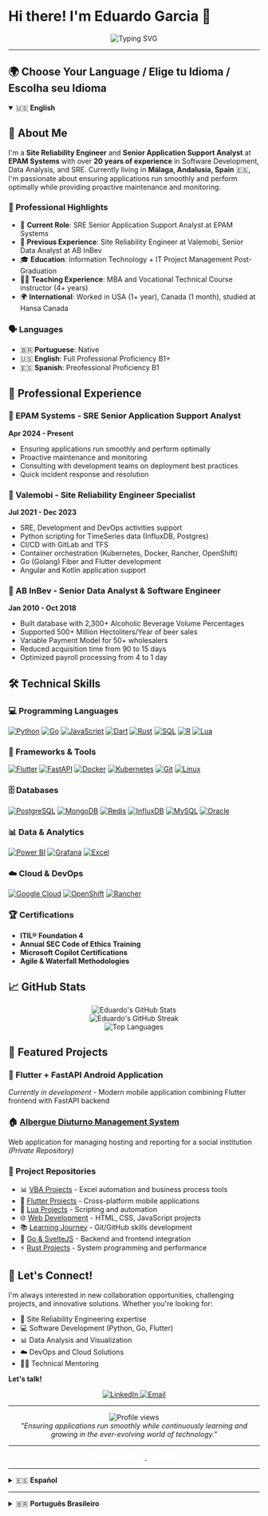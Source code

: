 # Hi there! I'm Eduardo Garcia 👋

<div align="center">
  <img src="https://readme-typing-svg.herokuapp.com/?lines=Site+Reliability+Engineer;Software+Developer;Data+Analyst;20%2B+Years+Experience&font=Fira%20Code&center=true&width=380&height=50&duration=4000&pause=1000" alt="Typing SVG" />
</div>

---

## 🌍 Choose Your Language / Elige tu Idioma / Escolha seu Idioma

<details open>
<summary>🇺🇸 <strong>English</strong></summary>

## 🚀 About Me

I'm a **Site Reliability Engineer** and **Senior Application Support Analyst** at **EPAM Systems** with over **20 years of experience** in Software Development, Data Analysis, and SRE. Currently living in **Málaga, Andalusia, Spain** 🇪🇸, I'm passionate about ensuring applications run smoothly and perform optimally while providing proactive maintenance and monitoring.

### 🌟 Professional Highlights
- 🔧 **Current Role**: SRE Senior Application Support Analyst at EPAM Systems
- 🏢 **Previous Experience**: Site Reliability Engineer at Valemobi, Senior Data Analyst at AB InBev
- 🎓 **Education**: Information Technology + IT Project Management Post-Graduation
- 👨‍🏫 **Teaching Experience**: MBA and Vocational Technical Course instructor (4+ years)
- 🌍 **International**: Worked in USA (1+ year), Canada (1 month), studied at Hansa Canada

### 🗣️ Languages
- 🇧🇷 **Portuguese**: Native
- 🇺🇸 **English**: Full Professional Proficiency B1+
- 🇪🇸 **Spanish**: Preofessional Proficiency B1

## 💼 Professional Experience

### 🏢 EPAM Systems - SRE Senior Application Support Analyst
**Apr 2024 - Present**
- Ensuring applications run smoothly and perform optimally
- Proactive maintenance and monitoring
- Consulting with development teams on deployment best practices
- Quick incident response and resolution

### 🏢 Valemobi - Site Reliability Engineer Specialist
**Jul 2021 - Dec 2023**
- SRE, Development and DevOps activities support
- Python scripting for TimeSeries data (InfluxDB, Postgres)
- CI/CD with GitLab and TFS
- Container orchestration (Kubernetes, Docker, Rancher, OpenShift)
- Go (Golang) Fiber and Flutter development
- Angular and Kotlin application support

### 🏢 AB InBev - Senior Data Analyst & Software Engineer
**Jan 2010 - Oct 2018**
- Built database with 2,300+ Alcoholic Beverage Volume Percentages
- Supported 500+ Million Hectoliters/Year of beer sales
- Variable Payment Model for 50+ wholesalers
- Reduced acquisition time from 90 to 15 days
- Optimized payroll processing from 4 to 1 day

## 🛠️ Technical Skills

### 💻 Programming Languages
<a href="https://www.python.org/" target="_blank"><img src="https://img.shields.io/badge/Python-3776AB?style=for-the-badge&logo=python&logoColor=white" alt="Python"/></a>
<a href="https://golang.org/" target="_blank"><img src="https://img.shields.io/badge/Go-00ADD8?style=for-the-badge&logo=go&logoColor=white" alt="Go"/></a>
<a href="https://developer.mozilla.org/en-US/docs/Web/JavaScript" target="_blank"><img src="https://img.shields.io/badge/JavaScript-F7DF1E?style=for-the-badge&logo=javascript&logoColor=black" alt="JavaScript"/></a>
<a href="https://dart.dev/" target="_blank"><img src="https://img.shields.io/badge/Dart-0175C2?style=for-the-badge&logo=dart&logoColor=white" alt="Dart"/></a>
<a href="https://www.rust-lang.org/" target="_blank"><img src="https://img.shields.io/badge/Rust-000000?style=for-the-badge&logo=rust&logoColor=white" alt="Rust"/></a>
<a href="https://www.w3schools.com/sql/" target="_blank"><img src="https://img.shields.io/badge/SQL-4479A1?style=for-the-badge&logo=mysql&logoColor=white" alt="SQL"/></a>
<a href="https://www.r-project.org/" target="_blank"><img src="https://img.shields.io/badge/R-276DC3?style=for-the-badge&logo=r&logoColor=white" alt="R"/></a>
<a href="https://www.lua.org/" target="_blank"><img src="https://img.shields.io/badge/Lua-2C2D72?style=for-the-badge&logo=lua&logoColor=white" alt="Lua"/></a>

### 🚀 Frameworks & Tools
<a href="https://flutter.dev/" target="_blank"><img src="https://img.shields.io/badge/Flutter-02569B?style=for-the-badge&logo=flutter&logoColor=white" alt="Flutter"/></a>
<a href="https://fastapi.tiangolo.com/" target="_blank"><img src="https://img.shields.io/badge/FastAPI-009688?style=for-the-badge&logo=fastapi&logoColor=white" alt="FastAPI"/></a>
<a href="https://www.docker.com/" target="_blank"><img src="https://img.shields.io/badge/Docker-2496ED?style=for-the-badge&logo=docker&logoColor=white" alt="Docker"/></a>
<a href="https://kubernetes.io/" target="_blank"><img src="https://img.shields.io/badge/Kubernetes-326CE5?style=for-the-badge&logo=kubernetes&logoColor=white" alt="Kubernetes"/></a>
<a href="https://git-scm.com/" target="_blank"><img src="https://img.shields.io/badge/Git-F05032?style=for-the-badge&logo=git&logoColor=white" alt="Git"/></a>
<a href="https://www.linux.org/" target="_blank"><img src="https://img.shields.io/badge/Linux-FCC624?style=for-the-badge&logo=linux&logoColor=black" alt="Linux"/></a>

### 🗄️ Databases
<a href="https://www.postgresql.org/" target="_blank"><img src="https://img.shields.io/badge/PostgreSQL-316192?style=for-the-badge&logo=postgresql&logoColor=white" alt="PostgreSQL"/></a>
<a href="https://www.mongodb.com/" target="_blank"><img src="https://img.shields.io/badge/MongoDB-4EA94B?style=for-the-badge&logo=mongodb&logoColor=white" alt="MongoDB"/></a>
<a href="https://redis.io/" target="_blank"><img src="https://img.shields.io/badge/Redis-DC382D?style=for-the-badge&logo=redis&logoColor=white" alt="Redis"/></a>
<a href="https://www.influxdata.com/" target="_blank"><img src="https://img.shields.io/badge/InfluxDB-22ADF6?style=for-the-badge&logo=influxdb&logoColor=white" alt="InfluxDB"/></a>
<a href="https://www.mysql.com/" target="_blank"><img src="https://img.shields.io/badge/MySQL-4479A1?style=for-the-badge&logo=mysql&logoColor=white" alt="MySQL"/></a>
<a href="https://www.oracle.com/database/" target="_blank"><img src="https://img.shields.io/badge/Oracle-F80000?style=for-the-badge&logo=oracle&logoColor=white" alt="Oracle"/></a>

### 📊 Data & Analytics
<a href="https://powerbi.microsoft.com/" target="_blank"><img src="https://img.shields.io/badge/Power_BI-F2C811?style=for-the-badge&logo=powerbi&logoColor=black" alt="Power BI"/></a>
<a href="https://grafana.com/" target="_blank"><img src="https://img.shields.io/badge/Grafana-F46800?style=for-the-badge&logo=grafana&logoColor=white" alt="Grafana"/></a>
<a href="https://www.microsoft.com/en-us/microsoft-365/excel" target="_blank"><img src="https://img.shields.io/badge/Microsoft_Excel-217346?style=for-the-badge&logo=microsoft-excel&logoColor=white" alt="Excel"/></a>

### ☁️ Cloud & DevOps
<a href="https://cloud.google.com/" target="_blank"><img src="https://img.shields.io/badge/Google_Cloud-4285F4?style=for-the-badge&logo=google-cloud&logoColor=white" alt="Google Cloud"/></a>
<a href="https://www.redhat.com/en/technologies/cloud-computing/openshift" target="_blank"><img src="https://img.shields.io/badge/Red_Hat_OpenShift-EE0000?style=for-the-badge&logo=red-hat-open-shift&logoColor=white" alt="OpenShift"/></a>
<a href="https://rancher.com/" target="_blank"><img src="https://img.shields.io/badge/Rancher-0075A8?style=for-the-badge&logo=rancher&logoColor=white" alt="Rancher"/></a>

### 🏆 Certifications
- **ITIL® Foundation 4**
- **Annual SEC Code of Ethics Training**
- **Microsoft Copilot Certifications**
- **Agile & Waterfall Methodologies**

## 📈 GitHub Stats

<div align="center">
  <img src="https://github-readme-stats.vercel.app/api?username=edupgarcia&show_icons=true&theme=radical" alt="Eduardo's GitHub Stats" />
</div>

<div align="center">
  <img src="https://github-readme-streak-stats.herokuapp.com/?user=edupgarcia&theme=radical" alt="Eduardo's GitHub Streak" />
</div>

<div align="center">
  <img src="https://github-readme-stats.vercel.app/api/top-langs/?username=edupgarcia&layout=compact&theme=radical" alt="Top Languages" />
</div>

## 🚀 Featured Projects

### 📱 Flutter + FastAPI Android Application
*Currently in development* - Modern mobile application combining Flutter frontend with FastAPI backend

### 🏠 <a href="https://maps.app.goo.gl/syEnxkfRUXjoDNK38" target="_blank">Albergue Diuturno Management System</a>
Web application for managing hosting and reporting for a social institution *(Private Repository)*

### 💼 Project Repositories
- 📊 <a href="https://github.com/edupgarcia/vba-projects" target="_blank">VBA Projects</a> - Excel automation and business process tools
- 📱 <a href="https://github.com/edupgarcia/flutter-projects" target="_blank">Flutter Projects</a> - Cross-platform mobile applications
- 🌙 <a href="https://github.com/edupgarcia/lua-projects" target="_blank">Lua Projects</a> - Scripting and automation
- 🌐 <a href="https://github.com/edupgarcia/rocketseat" target="_blank">Web Development</a> - HTML, CSS, JavaScript projects
- 📚 <a href="https://github.com/edupgarcia/stack-skills" target="_blank">Learning Journey</a> - Git/GitHub skills development
- 🚀 <a href="https://github.com/edupgarcia/svelte-3" target="_blank">Go & SvelteJS</a> - Backend and frontend integration
- ⚡ <a href="https://github.com/edupgarcia/rust-projects" target="_blank">Rust Projects</a> - System programming and performance

## 🤝 Let's Connect!

I'm always interested in new collaboration opportunities, challenging projects, and innovative solutions. Whether you're looking for:
- 🔧 Site Reliability Engineering expertise
- 💻 Software Development (Python, Go, Flutter)
- 📊 Data Analysis and Visualization
- ☁️ DevOps and Cloud Solutions
- 👨‍🏫 Technical Mentoring

**Let's talk!**

<div align="center">

<a href="https://linkedin.com/in/eduardopereiragarcia" target="_blank">
  <img src="https://img.shields.io/badge/LinkedIn-0077B5?style=for-the-badge&logo=linkedin&logoColor=white" alt="LinkedIn" />
</a>
<a href="mailto:edupgarcia.ti@gmail.com">
  <img src="https://img.shields.io/badge/Email-D14836?style=for-the-badge&logo=gmail&logoColor=white" alt="Email" />
</a>

</div>

---

<div align="center">
  <img src="https://komarev.com/ghpvc/?username=edupgarcia&color=blueviolet&style=flat-square&label=Profile+Views" alt="Profile views" />
</div>

<div align="center">
  <i>"Ensuring applications run smoothly while continuously learning and growing in the ever-evolving world of technology."</i>
</div>

---

<div align="center">
  <em style="color: rgb(255, 255, 255);">Reviewed with</em> &nbsp;&nbsp;<a href="https://www.warp.dev/" target="_blank">
    <svg width="60" height="14" viewBox="0 0 79 18" xmlns="http://www.w3.org/2000/svg">
      <g>
        <path d="M 10.651 0 L 18.482 0 C 19.749 0 20.777 1.059 20.777 2.365 L 20.777 11.545 C 20.777 12.851 19.749 13.91 18.482 13.91 L 7.276 13.91 Z" fill="rgb(255, 255, 255)"></path>
        <path d="M 8.583 2.663 L 2.276 2.663 C 1.019 2.663 0 3.721 0 5.027 L 0 14.208 C 0 15.514 1.019 16.573 2.275 16.573 L 10.039 16.573 L 10.35 15.279 L 5.548 15.279 Z M 30.145 13.932 L 26.693 2.666 L 28.643 2.666 L 31.086 11.272 L 33.732 2.666 L 35.57 2.666 L 38.215 11.272 L 40.636 2.666 L 42.631 2.666 L 39.156 13.932 L 37.296 13.932 L 34.651 5.371 L 32.005 13.932 Z M 51.231 6.601 C 51.231 5.058 50.132 4.075 48.473 4.075 C 46.927 4.075 45.828 4.991 45.671 6.511 L 43.901 6.176 C 44.237 3.941 46.097 2.488 48.473 2.488 C 51.208 2.488 53.114 4.097 53.114 6.712 L 53.114 13.932 L 51.231 13.932 L 51.231 12.01 C 50.581 13.306 49.101 14.111 47.465 14.111 C 45.201 14.111 43.654 12.725 43.654 10.78 C 43.654 8.612 45.425 7.427 49.034 7.07 L 51.231 6.824 Z M 45.559 10.758 C 45.559 11.808 46.456 12.546 47.756 12.546 C 49.953 12.546 51.231 11.093 51.231 8.836 L 51.231 8.299 L 49.034 8.545 C 46.747 8.791 45.559 9.573 45.559 10.758 Z M 65.94 6.489 L 64.035 6.846 C 63.945 5.17 62.892 4.209 61.188 4.209 C 59.103 4.209 57.758 6.086 57.758 9.104 L 57.758 13.932 L 55.853 13.932 L 55.853 2.666 L 57.758 2.666 L 57.758 4.88 C 58.588 3.27 59.977 2.488 61.636 2.488 C 64.147 2.488 65.851 4.053 65.94 6.489 Z M 67.971 18 L 67.971 2.666 L 69.877 2.666 L 69.877 4.298 C 70.482 3.27 71.961 2.488 73.598 2.488 C 77.072 2.488 79 4.991 79 8.299 C 79 11.607 77.028 14.11 73.553 14.11 C 72.118 14.11 70.639 13.395 69.877 12.367 L 69.877 18 L 67.971 18 Z M 73.374 12.412 C 75.615 12.412 77.072 10.78 77.072 8.299 C 77.072 5.818 75.615 4.186 73.374 4.186 C 71.177 4.186 69.72 5.818 69.72 8.299 C 69.72 10.78 71.177 12.412 73.374 12.412 Z" fill="rgb(255, 255, 255)"></path>
      </g>
    </svg>
  </a>
</div>

</details>

---

<details>
<summary>🇪🇸 <strong>Español</strong></summary>

## 🚀 Sobre Mí

Soy **Ingeniero de Confiabilidad de Sitios** y **Analista Senior de Soporte de Aplicaciones** en **EPAM Systems** con más de **20 años de experiencia** en Desarrollo de Software, Análisis de Datos y SRE. Actualmente vivo en **Málaga, Andalucía, España** 🇪🇸, y me apasiona garantizar que las aplicaciones funcionen sin problemas y rindan de manera óptima mientras proporciono mantenimiento y monitoreo proactivo.

### 🌟 Aspectos Profesionales Destacados
- 🔧 **Cargo Actual**: Analista Senior SRE de Soporte de Aplicaciones en EPAM Systems
- 🏢 **Experiencia Previa**: Ingeniero de Confiabilidad de Sitios en Valemobi, Analista Senior de Datos en AB InBev
- 🎓 **Educación**: Tecnología de la Información + Posgrado en Gestión de Proyectos TI
- 👨‍🏫 **Experiencia Docente**: Instructor de MBA y cursos técnicos vocacionales (4+ años)
- 🌍 **Internacional**: Trabajé en EE.UU. (1+ año), Canadá (1 mes), estudié en Hansa Canada

### 🗣️ Idiomas
- 🇧🇷 **Portugués**: Nativo
- 🇺🇸 **Inglés**: Competencia Profesional Completa B1+
- 🇪🇸 **Español**: Competencia Profesional B1

## 💼 Experiencia Profesional

### 🏢 EPAM Systems - Analista Senior SRE de Soporte de Aplicaciones
**Abr 2024 - Presente**
- Garantizar que las aplicaciones funcionen sin problemas y rindan de manera óptima
- Mantenimiento proactivo y monitoreo
- Asesoramiento a equipos de desarrollo sobre mejores prácticas de implementación
- Respuesta rápida a incidentes y resolución

### 🏢 Valemobi - Especialista en Ingeniería de Confiabilidad de Sitios
**Jul 2021 - Dic 2023**
- Soporte de actividades SRE, Desarrollo y DevOps
- Scripting en Python para datos de TimeSeries (InfluxDB, Postgres)
- CI/CD con GitLab y TFS
- Orquestación de contenedores (Kubernetes, Docker, Rancher, OpenShift)
- Desarrollo con Go (Golang) Fiber y Flutter
- Soporte de aplicaciones Angular y Kotlin

### 🏢 AB InBev - Analista Senior de Datos e Ingeniero de Software
**Ene 2010 - Oct 2018**
- Construcción de base de datos con 2,300+ Porcentajes de Volumen de Bebidas Alcohólicas
- Soporte de 500+ Millones de Hectolitros/Año de ventas de cerveza
- Modelo de Pago Variable para 50+ mayoristas
- Reducción del tiempo de adquisición de 90 a 15 días
- Optimización del procesamiento de nómina de 4 a 1 día

## 🛠️ Habilidades Técnicas

### 💻 Lenguajes de Programación
<a href="https://www.python.org/" target="_blank"><img src="https://img.shields.io/badge/Python-3776AB?style=for-the-badge&logo=python&logoColor=white" alt="Python"/></a>
<a href="https://golang.org/" target="_blank"><img src="https://img.shields.io/badge/Go-00ADD8?style=for-the-badge&logo=go&logoColor=white" alt="Go"/></a>
<a href="https://developer.mozilla.org/en-US/docs/Web/JavaScript" target="_blank"><img src="https://img.shields.io/badge/JavaScript-F7DF1E?style=for-the-badge&logo=javascript&logoColor=black" alt="JavaScript"/></a>
<a href="https://dart.dev/" target="_blank"><img src="https://img.shields.io/badge/Dart-0175C2?style=for-the-badge&logo=dart&logoColor=white" alt="Dart"/></a>
<a href="https://www.rust-lang.org/" target="_blank"><img src="https://img.shields.io/badge/Rust-000000?style=for-the-badge&logo=rust&logoColor=white" alt="Rust"/></a>
<a href="https://www.w3schools.com/sql/" target="_blank"><img src="https://img.shields.io/badge/SQL-4479A1?style=for-the-badge&logo=mysql&logoColor=white" alt="SQL"/></a>
<a href="https://www.r-project.org/" target="_blank"><img src="https://img.shields.io/badge/R-276DC3?style=for-the-badge&logo=r&logoColor=white" alt="R"/></a>
<a href="https://www.lua.org/" target="_blank"><img src="https://img.shields.io/badge/Lua-2C2D72?style=for-the-badge&logo=lua&logoColor=white" alt="Lua"/></a>

### 🚀 Frameworks y Herramientas
<a href="https://flutter.dev/" target="_blank"><img src="https://img.shields.io/badge/Flutter-02569B?style=for-the-badge&logo=flutter&logoColor=white" alt="Flutter"/></a>
<a href="https://fastapi.tiangolo.com/" target="_blank"><img src="https://img.shields.io/badge/FastAPI-009688?style=for-the-badge&logo=fastapi&logoColor=white" alt="FastAPI"/></a>
<a href="https://www.docker.com/" target="_blank"><img src="https://img.shields.io/badge/Docker-2496ED?style=for-the-badge&logo=docker&logoColor=white" alt="Docker"/></a>
<a href="https://kubernetes.io/" target="_blank"><img src="https://img.shields.io/badge/Kubernetes-326CE5?style=for-the-badge&logo=kubernetes&logoColor=white" alt="Kubernetes"/></a>
<a href="https://git-scm.com/" target="_blank"><img src="https://img.shields.io/badge/Git-F05032?style=for-the-badge&logo=git&logoColor=white" alt="Git"/></a>
<a href="https://www.linux.org/" target="_blank"><img src="https://img.shields.io/badge/Linux-FCC624?style=for-the-badge&logo=linux&logoColor=black" alt="Linux"/></a>

### 🗄️ Bases de Datos
<a href="https://www.postgresql.org/" target="_blank"><img src="https://img.shields.io/badge/PostgreSQL-316192?style=for-the-badge&logo=postgresql&logoColor=white" alt="PostgreSQL"/></a>
<a href="https://www.mongodb.com/" target="_blank"><img src="https://img.shields.io/badge/MongoDB-4EA94B?style=for-the-badge&logo=mongodb&logoColor=white" alt="MongoDB"/></a>
<a href="https://redis.io/" target="_blank"><img src="https://img.shields.io/badge/Redis-DC382D?style=for-the-badge&logo=redis&logoColor=white" alt="Redis"/></a>
<a href="https://www.influxdata.com/" target="_blank"><img src="https://img.shields.io/badge/InfluxDB-22ADF6?style=for-the-badge&logo=influxdb&logoColor=white" alt="InfluxDB"/></a>
<a href="https://www.mysql.com/" target="_blank"><img src="https://img.shields.io/badge/MySQL-4479A1?style=for-the-badge&logo=mysql&logoColor=white" alt="MySQL"/></a>
<a href="https://www.oracle.com/database/" target="_blank"><img src="https://img.shields.io/badge/Oracle-F80000?style=for-the-badge&logo=oracle&logoColor=white" alt="Oracle"/></a>

### 📊 Datos y Análisis
<a href="https://powerbi.microsoft.com/" target="_blank"><img src="https://img.shields.io/badge/Power_BI-F2C811?style=for-the-badge&logo=powerbi&logoColor=black" alt="Power BI"/></a>
<a href="https://grafana.com/" target="_blank"><img src="https://img.shields.io/badge/Grafana-F46800?style=for-the-badge&logo=grafana&logoColor=white" alt="Grafana"/></a>
<a href="https://www.microsoft.com/en-us/microsoft-365/excel" target="_blank"><img src="https://img.shields.io/badge/Microsoft_Excel-217346?style=for-the-badge&logo=microsoft-excel&logoColor=white" alt="Excel"/></a>

### ☁️ Nube y DevOps
<a href="https://cloud.google.com/" target="_blank"><img src="https://img.shields.io/badge/Google_Cloud-4285F4?style=for-the-badge&logo=google-cloud&logoColor=white" alt="Google Cloud"/></a>
<a href="https://www.redhat.com/en/technologies/cloud-computing/openshift" target="_blank"><img src="https://img.shields.io/badge/Red_Hat_OpenShift-EE0000?style=for-the-badge&logo=red-hat-open-shift&logoColor=white" alt="OpenShift"/></a>
<a href="https://rancher.com/" target="_blank"><img src="https://img.shields.io/badge/Rancher-0075A8?style=for-the-badge&logo=rancher&logoColor=white" alt="Rancher"/></a>

### 🏆 Certificaciones
- **ITIL® Foundation 4**
- **Entrenamiento Anual de Código de Ética SEC**
- **Certificaciones de Microsoft Copilot**
- **Metodologías Ágiles y en Cascada**

## 📈 Estadísticas de GitHub

<div align="center">
  <img src="https://github-readme-stats.vercel.app/api?username=edupgarcia&show_icons=true&theme=radical" alt="Estadísticas de GitHub de Eduardo" />
</div>

<div align="center">
  <img src="https://github-readme-streak-stats.herokuapp.com/?user=edupgarcia&theme=radical" alt="Racha de GitHub de Eduardo" />
</div>

<div align="center">
  <img src="https://github-readme-stats.vercel.app/api/top-langs/?username=edupgarcia&layout=compact&theme=radical" alt="Lenguajes Más Usados" />
</div>

## 🚀 Proyectos Destacados

### 📱 Aplicación Android Flutter + FastAPI
*Actualmente en desarrollo* - Aplicación móvil moderna que combina frontend Flutter con backend FastAPI

### 🏠 <a href="https://maps.app.goo.gl/syEnxkfRUXjoDNK38" target="_blank">Sistema de Gestión de Albergue Diurno</a>
Aplicación web para gestionar hospedaje e informes para una institución social *(Repositorio Privado)*

### 💼 Repositorios de Proyectos
- 📊 <a href="https://github.com/edupgarcia/vba-projects" target="_blank">Proyectos VBA</a> - Herramientas de automatización de Excel y procesos de negocio
- 📱 <a href="https://github.com/edupgarcia/flutter-projects" target="_blank">Proyectos Flutter</a> - Aplicaciones móviles multiplataforma
- 🌙 <a href="https://github.com/edupgarcia/lua-projects" target="_blank">Proyectos Lua</a> - Scripting y automatización
- 🌐 <a href="https://github.com/edupgarcia/rocketseat" target="_blank">Desarrollo Web</a> - Proyectos HTML, CSS, JavaScript
- 📚 <a href="https://github.com/edupgarcia/stack-skills" target="_blank">Jornada de Aprendizaje</a> - Desarrollo de habilidades Git/GitHub
- 🚀 <a href="https://github.com/edupgarcia/svelte-3" target="_blank">Go & SvelteJS</a> - Integración backend y frontend
- ⚡ <a href="https://github.com/edupgarcia/rust-projects" target="_blank">Proyectos Rust</a> - Programación de sistemas y rendimiento

## 🤝 ¡Conectemos!

Siempre estoy interesado en nuevas oportunidades de colaboración, proyectos desafiantes y soluciones innovadoras. Ya sea que busques:
- 🔧 Experiencia en Ingeniería de Confiabilidad de Sitios
- 💻 Desarrollo de Software (Python, Go, Flutter)
- 📊 Análisis y Visualización de Datos
- ☁️ Soluciones DevOps y Nube
- 👨‍🏫 Mentoría Técnica

**¡Hablemos!**

<div align="center">

<a href="https://linkedin.com/in/eduardopereiragarcia" target="_blank">
  <img src="https://img.shields.io/badge/LinkedIn-0077B5?style=for-the-badge&logo=linkedin&logoColor=white" alt="LinkedIn" />
</a>
<a href="mailto:edupgarcia.ti@gmail.com">
  <img src="https://img.shields.io/badge/Email-D14836?style=for-the-badge&logo=gmail&logoColor=white" alt="Email" />
</a>

</div>

---

<div align="center">
  <img src="https://komarev.com/ghpvc/?username=edupgarcia&color=blueviolet&style=flat-square&label=Vistas+del+Perfil" alt="Vistas del perfil" />
</div>

<div align="center">
  <i>"Garantizando que las aplicaciones funcionen sin problemas mientras aprendo y crezco continuamente en el mundo tecnológico en constante evolución."</i>
</div>

---

<div align="center">
  <em style="color: rgb(255, 255, 255);">Revisado con</em> &nbsp;&nbsp;<a href="https://www.warp.dev/" target="_blank">
    <svg width="60" height="14" viewBox="0 0 79 18" xmlns="http://www.w3.org/2000/svg">
      <g>
        <path d="M 10.651 0 L 18.482 0 C 19.749 0 20.777 1.059 20.777 2.365 L 20.777 11.545 C 20.777 12.851 19.749 13.91 18.482 13.91 L 7.276 13.91 Z" fill="rgb(255, 255, 255)"></path>
        <path d="M 8.583 2.663 L 2.276 2.663 C 1.019 2.663 0 3.721 0 5.027 L 0 14.208 C 0 15.514 1.019 16.573 2.275 16.573 L 10.039 16.573 L 10.35 15.279 L 5.548 15.279 Z M 30.145 13.932 L 26.693 2.666 L 28.643 2.666 L 31.086 11.272 L 33.732 2.666 L 35.57 2.666 L 38.215 11.272 L 40.636 2.666 L 42.631 2.666 L 39.156 13.932 L 37.296 13.932 L 34.651 5.371 L 32.005 13.932 Z M 51.231 6.601 C 51.231 5.058 50.132 4.075 48.473 4.075 C 46.927 4.075 45.828 4.991 45.671 6.511 L 43.901 6.176 C 44.237 3.941 46.097 2.488 48.473 2.488 C 51.208 2.488 53.114 4.097 53.114 6.712 L 53.114 13.932 L 51.231 13.932 L 51.231 12.01 C 50.581 13.306 49.101 14.111 47.465 14.111 C 45.201 14.111 43.654 12.725 43.654 10.78 C 43.654 8.612 45.425 7.427 49.034 7.07 L 51.231 6.824 Z M 45.559 10.758 C 45.559 11.808 46.456 12.546 47.756 12.546 C 49.953 12.546 51.231 11.093 51.231 8.836 L 51.231 8.299 L 49.034 8.545 C 46.747 8.791 45.559 9.573 45.559 10.758 Z M 65.94 6.489 L 64.035 6.846 C 63.945 5.17 62.892 4.209 61.188 4.209 C 59.103 4.209 57.758 6.086 57.758 9.104 L 57.758 13.932 L 55.853 13.932 L 55.853 2.666 L 57.758 2.666 L 57.758 4.88 C 58.588 3.27 59.977 2.488 61.636 2.488 C 64.147 2.488 65.851 4.053 65.94 6.489 Z M 67.971 18 L 67.971 2.666 L 69.877 2.666 L 69.877 4.298 C 70.482 3.27 71.961 2.488 73.598 2.488 C 77.072 2.488 79 4.991 79 8.299 C 79 11.607 77.028 14.11 73.553 14.11 C 72.118 14.11 70.639 13.395 69.877 12.367 L 69.877 18 L 67.971 18 Z M 73.374 12.412 C 75.615 12.412 77.072 10.78 77.072 8.299 C 77.072 5.818 75.615 4.186 73.374 4.186 C 71.177 4.186 69.72 5.818 69.72 8.299 C 69.72 10.78 71.177 12.412 73.374 12.412 Z" fill="rgb(255, 255, 255)"></path>
      </g>
    </svg>
  </a>
</div>

</details>

---

<details>
<summary>🇧🇷 <strong>Português Brasileiro</strong></summary>

## 🚀 Sobre Mim

Sou **Engenheiro de Confiabilidade de Sites** e **Analista Sênior de Suporte de Aplicações** na **EPAM Systems** com mais de **20 anos de experiência** em Desenvolvimento de Software, Análise de Dados e SRE. Atualmente morando em **Málaga, Andaluzia, Espanha** 🇪🇸, sou apaixonado por garantir que aplicações funcionem perfeitamente e tenham desempenho ótimo, fornecendo manutenção proativa e monitoramento.

### 🌟 Destaques Profissionais
- 🔧 **Cargo Atual**: Analista Sênior SRE de Suporte de Aplicações na EPAM Systems
- 🏢 **Experiência Anterior**: Engenheiro de Confiabilidade de Sites na Valemobi, Analista Sênior de Dados na AB InBev
- 🎓 **Educação**: Tecnologia da Informação + Pós-graduação em Gestão de Projetos de TI
- 👨‍🏫 **Experiência no Ensino**: Instrutor de MBA e cursos técnicos profissionalizantes (4+ anos)
- 🌍 **Internacional**: Trabalhei nos EUA (1+ ano), Canadá (1 mês), estudei na Hansa Canada

### 🗣️ Idiomas
- 🇧🇷 **Português**: Nativo
- 🇺🇸 **Inglês**: Proficiência Profissional Completa B1+
- 🇪🇸 **Espanhol**: Proficiência Profissional B1

## 💼 Experiência Profissional

### 🏢 EPAM Systems - Analista Sênior SRE de Suporte de Aplicações
**Abr 2024 - Presente**
- Garantir que aplicações funcionem perfeitamente e tenham desempenho ótimo
- Manutenção proativa e monitoramento
- Consultoria com equipes de desenvolvimento sobre melhores práticas de implantação
- Resposta rápida a incidentes e resolução

### 🏢 Valemobi - Especialista em Engenharia de Confiabilidade de Sites
**Jul 2021 - Dez 2023**
- Suporte a atividades SRE, Desenvolvimento e DevOps
- Scripting em Python para dados TimeSeries (InfluxDB, Postgres)
- CI/CD com GitLab e TFS
- Orquestração de contêineres (Kubernetes, Docker, Rancher, OpenShift)
- Desenvolvimento com Go (Golang) Fiber e Flutter
- Suporte a aplicações Angular e Kotlin

### 🏢 AB InBev - Analista Sênior de Dados e Engenheiro de Software
**Jan 2010 - Out 2018**
- Construção de banco de dados com 2.300+ Percentuais de Volume de Bebidas Alcoólicas
- Suporte a 500+ Milhões de Hectolitros/Ano de vendas de cerveja
- Modelo de Pagamento Variável para 50+ distribuidores
- Redução do tempo de aquisição de 90 para 15 dias
- Otimização do processamento de folha de pagamento de 4 para 1 dia

## 🛠️ Habilidades Técnicas

### 💻 Linguagens de Programação
<a href="https://www.python.org/" target="_blank"><img src="https://img.shields.io/badge/Python-3776AB?style=for-the-badge&logo=python&logoColor=white" alt="Python"/></a>
<a href="https://golang.org/" target="_blank"><img src="https://img.shields.io/badge/Go-00ADD8?style=for-the-badge&logo=go&logoColor=white" alt="Go"/></a>
<a href="https://developer.mozilla.org/en-US/docs/Web/JavaScript" target="_blank"><img src="https://img.shields.io/badge/JavaScript-F7DF1E?style=for-the-badge&logo=javascript&logoColor=black" alt="JavaScript"/></a>
<a href="https://dart.dev/" target="_blank"><img src="https://img.shields.io/badge/Dart-0175C2?style=for-the-badge&logo=dart&logoColor=white" alt="Dart"/></a>
<a href="https://www.rust-lang.org/" target="_blank"><img src="https://img.shields.io/badge/Rust-000000?style=for-the-badge&logo=rust&logoColor=white" alt="Rust"/></a>
<a href="https://www.w3schools.com/sql/" target="_blank"><img src="https://img.shields.io/badge/SQL-4479A1?style=for-the-badge&logo=mysql&logoColor=white" alt="SQL"/></a>
<a href="https://www.r-project.org/" target="_blank"><img src="https://img.shields.io/badge/R-276DC3?style=for-the-badge&logo=r&logoColor=white" alt="R"/></a>
<a href="https://www.lua.org/" target="_blank"><img src="https://img.shields.io/badge/Lua-2C2D72?style=for-the-badge&logo=lua&logoColor=white" alt="Lua"/></a>

### 🚀 Frameworks e Ferramentas
<a href="https://flutter.dev/" target="_blank"><img src="https://img.shields.io/badge/Flutter-02569B?style=for-the-badge&logo=flutter&logoColor=white" alt="Flutter"/></a>
<a href="https://fastapi.tiangolo.com/" target="_blank"><img src="https://img.shields.io/badge/FastAPI-009688?style=for-the-badge&logo=fastapi&logoColor=white" alt="FastAPI"/></a>
<a href="https://www.docker.com/" target="_blank"><img src="https://img.shields.io/badge/Docker-2496ED?style=for-the-badge&logo=docker&logoColor=white" alt="Docker"/></a>
<a href="https://kubernetes.io/" target="_blank"><img src="https://img.shields.io/badge/Kubernetes-326CE5?style=for-the-badge&logo=kubernetes&logoColor=white" alt="Kubernetes"/></a>
<a href="https://git-scm.com/" target="_blank"><img src="https://img.shields.io/badge/Git-F05032?style=for-the-badge&logo=git&logoColor=white" alt="Git"/></a>
<a href="https://www.linux.org/" target="_blank"><img src="https://img.shields.io/badge/Linux-FCC624?style=for-the-badge&logo=linux&logoColor=black" alt="Linux"/></a>

### 🗄️ Bancos de Dados
<a href="https://www.postgresql.org/" target="_blank"><img src="https://img.shields.io/badge/PostgreSQL-316192?style=for-the-badge&logo=postgresql&logoColor=white" alt="PostgreSQL"/></a>
<a href="https://www.mongodb.com/" target="_blank"><img src="https://img.shields.io/badge/MongoDB-4EA94B?style=for-the-badge&logo=mongodb&logoColor=white" alt="MongoDB"/></a>
<a href="https://redis.io/" target="_blank"><img src="https://img.shields.io/badge/Redis-DC382D?style=for-the-badge&logo=redis&logoColor=white" alt="Redis"/></a>
<a href="https://www.influxdata.com/" target="_blank"><img src="https://img.shields.io/badge/InfluxDB-22ADF6?style=for-the-badge&logo=influxdb&logoColor=white" alt="InfluxDB"/></a>
<a href="https://www.mysql.com/" target="_blank"><img src="https://img.shields.io/badge/MySQL-4479A1?style=for-the-badge&logo=mysql&logoColor=white" alt="MySQL"/></a>
<a href="https://www.oracle.com/database/" target="_blank"><img src="https://img.shields.io/badge/Oracle-F80000?style=for-the-badge&logo=oracle&logoColor=white" alt="Oracle"/></a>

### 📊 Dados e Análises
<a href="https://powerbi.microsoft.com/" target="_blank"><img src="https://img.shields.io/badge/Power_BI-F2C811?style=for-the-badge&logo=powerbi&logoColor=black" alt="Power BI"/></a>
<a href="https://grafana.com/" target="_blank"><img src="https://img.shields.io/badge/Grafana-F46800?style=for-the-badge&logo=grafana&logoColor=white" alt="Grafana"/></a>
<a href="https://www.microsoft.com/en-us/microsoft-365/excel" target="_blank"><img src="https://img.shields.io/badge/Microsoft_Excel-217346?style=for-the-badge&logo=microsoft-excel&logoColor=white" alt="Excel"/></a>

### ☁️ Nuvem e DevOps
<a href="https://cloud.google.com/" target="_blank"><img src="https://img.shields.io/badge/Google_Cloud-4285F4?style=for-the-badge&logo=google-cloud&logoColor=white" alt="Google Cloud"/></a>
<a href="https://www.redhat.com/en/technologies/cloud-computing/openshift" target="_blank"><img src="https://img.shields.io/badge/Red_Hat_OpenShift-EE0000?style=for-the-badge&logo=red-hat-open-shift&logoColor=white" alt="OpenShift"/></a>
<a href="https://rancher.com/" target="_blank"><img src="https://img.shields.io/badge/Rancher-0075A8?style=for-the-badge&logo=rancher&logoColor=white" alt="Rancher"/></a>

### 🏆 Certificações
- **ITIL® Foundation 4**
- **Treinamento Anual de Código de Ética SEC**
- **Certificações Microsoft Copilot**
- **Metodologias Ágeis e Cascata**

## 📈 Estatísticas do GitHub

<div align="center">
  <img src="https://github-readme-stats.vercel.app/api?username=edupgarcia&show_icons=true&theme=radical" alt="Estatísticas do GitHub do Eduardo" />
</div>

<div align="center">
  <img src="https://github-readme-streak-stats.herokuapp.com/?user=edupgarcia&theme=radical" alt="Sequência do GitHub do Eduardo" />
</div>

<div align="center">
  <img src="https://github-readme-stats.vercel.app/api/top-langs/?username=edupgarcia&layout=compact&theme=radical" alt="Linguagens Mais Usadas" />
</div>

## 🚀 Projetos em Destaque

### 📱 Aplicação Android Flutter + FastAPI
*Atualmente em desenvolvimento* - Aplicação móvel moderna combinando frontend Flutter com backend FastAPI

### 🏠 <a href="https://maps.app.goo.gl/syEnxkfRUXjoDNK38" target="_blank">Sistema de Gestão do Albergue Diurno</a>
Aplicação web para gerenciar hospedagem e relatórios para uma instituição social *(Repositório Privado)*

### 💼 Repositórios de Projetos
- 📊 <a href="https://github.com/edupgarcia/vba-projects" target="_blank">Projetos VBA</a> - Ferramentas de automação do Excel e processos de negócios
- 📱 <a href="https://github.com/edupgarcia/flutter-projects" target="_blank">Projetos Flutter</a> - Aplicações móveis multiplataforma
- 🌙 <a href="https://github.com/edupgarcia/lua-projects" target="_blank">Projetos Lua</a> - Scripting e automação
- 🌐 <a href="https://github.com/edupgarcia/rocketseat" target="_blank">Desenvolvimento Web</a> - Projetos HTML, CSS, JavaScript
- 📚 <a href="https://github.com/edupgarcia/stack-skills" target="_blank">Jornada de Aprendizado</a> - Desenvolvimento de habilidades Git/GitHub
- 🚀 <a href="https://github.com/edupgarcia/svelte-3" target="_blank">Go & SvelteJS</a> - Integração backend e frontend
- ⚡ <a href="https://github.com/edupgarcia/rust-projects" target="_blank">Projetos Rust</a> - Programação de sistemas e performance

## 🤝 Vamos nos Conectar!

Sempre estou interessado em novas oportunidades de colaboração, projetos desafiadores e soluções inovadoras. Seja você procurando por:
- 🔧 Expertise em Engenharia de Confiabilidade de Sites
- 💻 Desenvolvimento de Software (Python, Go, Flutter)
- 📊 Análise e Visualização de Dados
- ☁️ Soluções DevOps e Nuvem
- 👨‍🏫 Mentoria Técnica

**Vamos conversar!**

<div align="center">

<a href="https://linkedin.com/in/eduardopereiragarcia" target="_blank">
  <img src="https://img.shields.io/badge/LinkedIn-0077B5?style=for-the-badge&logo=linkedin&logoColor=white" alt="LinkedIn" />
</a>
<a href="mailto:edupgarcia.ti@gmail.com">
  <img src="https://img.shields.io/badge/Email-D14836?style=for-the-badge&logo=gmail&logoColor=white" alt="Email" />
</a>

</div>

---

<div align="center">
  <img src="https://komarev.com/ghpvc/?username=edupgarcia&color=blueviolet&style=flat-square&label=Visualiza%C3%A7%C3%B5es+do+Perfil" alt="Visualizações do perfil" />
</div>

<div align="center">
  <i>"Garantindo que aplicações funcionem perfeitamente enquanto aprendo e cresço continuamente no mundo da tecnologia em constante evolução."</i>
</div>

---

<div align="center">
  <em style="color: rgb(255, 255, 255);">Revisado com</em> &nbsp;&nbsp;<a href="https://www.warp.dev/" target="_blank">
    <svg width="60" height="14" viewBox="0 0 79 18" xmlns="http://www.w3.org/2000/svg">
      <g>
        <path d="M 10.651 0 L 18.482 0 C 19.749 0 20.777 1.059 20.777 2.365 L 20.777 11.545 C 20.777 12.851 19.749 13.91 18.482 13.91 L 7.276 13.91 Z" fill="rgb(255, 255, 255)"></path>
        <path d="M 8.583 2.663 L 2.276 2.663 C 1.019 2.663 0 3.721 0 5.027 L 0 14.208 C 0 15.514 1.019 16.573 2.275 16.573 L 10.039 16.573 L 10.35 15.279 L 5.548 15.279 Z M 30.145 13.932 L 26.693 2.666 L 28.643 2.666 L 31.086 11.272 L 33.732 2.666 L 35.57 2.666 L 38.215 11.272 L 40.636 2.666 L 42.631 2.666 L 39.156 13.932 L 37.296 13.932 L 34.651 5.371 L 32.005 13.932 Z M 51.231 6.601 C 51.231 5.058 50.132 4.075 48.473 4.075 C 46.927 4.075 45.828 4.991 45.671 6.511 L 43.901 6.176 C 44.237 3.941 46.097 2.488 48.473 2.488 C 51.208 2.488 53.114 4.097 53.114 6.712 L 53.114 13.932 L 51.231 13.932 L 51.231 12.01 C 50.581 13.306 49.101 14.111 47.465 14.111 C 45.201 14.111 43.654 12.725 43.654 10.78 C 43.654 8.612 45.425 7.427 49.034 7.07 L 51.231 6.824 Z M 45.559 10.758 C 45.559 11.808 46.456 12.546 47.756 12.546 C 49.953 12.546 51.231 11.093 51.231 8.836 L 51.231 8.299 L 49.034 8.545 C 46.747 8.791 45.559 9.573 45.559 10.758 Z M 65.94 6.489 L 64.035 6.846 C 63.945 5.17 62.892 4.209 61.188 4.209 C 59.103 4.209 57.758 6.086 57.758 9.104 L 57.758 13.932 L 55.853 13.932 L 55.853 2.666 L 57.758 2.666 L 57.758 4.88 C 58.588 3.27 59.977 2.488 61.636 2.488 C 64.147 2.488 65.851 4.053 65.94 6.489 Z M 67.971 18 L 67.971 2.666 L 69.877 2.666 L 69.877 4.298 C 70.482 3.27 71.961 2.488 73.598 2.488 C 77.072 2.488 79 4.991 79 8.299 C 79 11.607 77.028 14.11 73.553 14.11 C 72.118 14.11 70.639 13.395 69.877 12.367 L 69.877 18 L 67.971 18 Z M 73.374 12.412 C 75.615 12.412 77.072 10.78 77.072 8.299 C 77.072 5.818 75.615 4.186 73.374 4.186 C 71.177 4.186 69.72 5.818 69.72 8.299 C 69.72 10.78 71.177 12.412 73.374 12.412 Z" fill="rgb(255, 255, 255)"></path>
      </g>
    </svg>
  </a>
</div>

</details>
